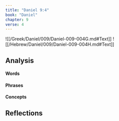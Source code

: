 ```yaml
---
title: "Daniel 9:4"
book: "Daniel"
chapter: 9
verse: 4
---
```

![[/Greek/Daniel/009/Daniel-009-004G.md#Text]]
![[/Hebrew/Daniel/009/Daniel-009-004H.md#Text]]

## Analysis

#### Words

#### Phrases

#### Concepts

## Reflections
